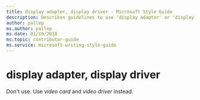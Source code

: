 ```yaml
---
title: display adapter, display driver - Microsoft Style Guide
description: Describes guidelines to use 'display adapter' or 'display driver' in Microsoft documents and provides alternate examples.
author: pallep
ms.author: pallep
ms.date: 01/19/2018
ms.topic: contributor-guide
ms.service: microsoft-writing-style-guide
---
```


# display adapter, display driver

Don't use. Use *video card* and *video driver* instead.
